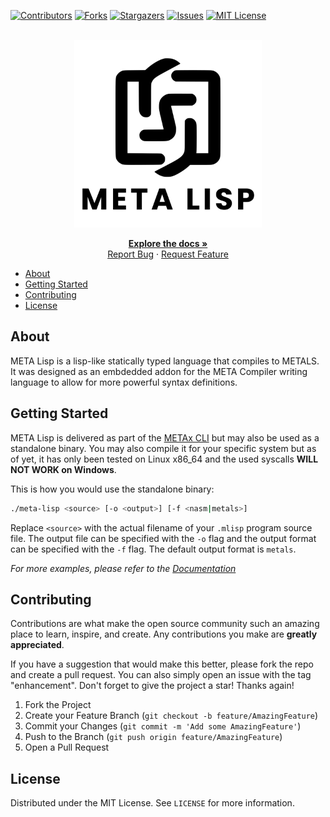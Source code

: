 [![Contributors][contributors-shield]][contributors-url]
[![Forks][forks-shield]][forks-url]
[![Stargazers][stars-shield]][stars-url]
[![Issues][issues-shield]][issues-url]
[![MIT License][license-shield]][license-url]

<br />
<div align="center">
  <a href="https://meta-lang.com">
		<picture>
			<source srcset="images/logo-dark.svg" media="(prefers-color-scheme: dark)">
			<img src="images/logo.svg" width="300">
		</picture>
  </a>

  <p align="center">
    <a href="https://meta-lang.com/docs/meta-lisp"><strong>Explore the docs »</strong></a>
    <br />
    <a href="https://github.com/the-meta-lang/meta-lisp/issues">Report Bug</a>
    ·
    <a href="https://github.com/the-meta-lang/meta-lisp/issues">Request Feature</a>
  </p>
</div>

- [About](#about)
- [Getting Started](#getting-started)
- [Contributing](#contributing)
- [License](#license)


<!-- ABOUT THE PROJECT -->
## About

META Lisp is a lisp-like statically typed language that compiles to METALS. It was designed as an embdedded addon for the META Compiler writing language to allow for more powerful syntax definitions. 


## Getting Started

META Lisp is delivered as part of the [METAx CLI](https://github.com/the-meta-lang/metax) but may also be used as a standalone binary. You may also compile it for your specific system but as of yet, it has only been tested on Linux x86_64 and the used syscalls **WILL NOT WORK on Windows**.

This is how you would use the standalone binary:

```sh
./meta-lisp <source> [-o <output>] [-f <nasm|metals>]
```

Replace `<source>` with the actual filename of your `.mlisp` program source file. The output file can be specified with the `-o` flag and the output format can be specified with the `-f` flag. The default output format is `metals`.

_For more examples, please refer to the [Documentation](https://meta-lang.com/docs/meta-lisp)_

## Contributing

Contributions are what make the open source community such an amazing place to learn, inspire, and create. Any contributions you make are **greatly appreciated**.

If you have a suggestion that would make this better, please fork the repo and create a pull request. You can also simply open an issue with the tag "enhancement".
Don't forget to give the project a star! Thanks again!

1. Fork the Project
2. Create your Feature Branch (`git checkout -b feature/AmazingFeature`)
3. Commit your Changes (`git commit -m 'Add some AmazingFeature'`)
4. Push to the Branch (`git push origin feature/AmazingFeature`)
5. Open a Pull Request

## License

Distributed under the MIT License. See `LICENSE` for more information.


[contributors-shield]: https://img.shields.io/github/contributors/the-meta-lang/meta-lisp.svg?style=for-the-badge
[contributors-url]: https://github.com/the-meta-lang/meta-lisp/graphs/contributors
[forks-shield]: https://img.shields.io/github/forks/the-meta-lang/meta-lisp.svg?style=for-the-badge
[forks-url]: https://github.com/the-meta-lang/meta-lisp/network/members
[stars-shield]: https://img.shields.io/github/stars/the-meta-lang/meta-lisp.svg?style=for-the-badge
[stars-url]: https://github.com/the-meta-lang/meta-lisp/stargazers
[issues-shield]: https://img.shields.io/github/issues/the-meta-lang/meta-lisp.svg?style=for-the-badge
[issues-url]: https://github.com/the-meta-lang/meta-lisp/issues
[license-url]: https://github.com/the-meta-lang/meta-lisp/blob/master/LICENSE.txt
[license-shield]: https://img.shields.io/github/license/the-meta-lang/meta-lisp.svg?style=for-the-badge
